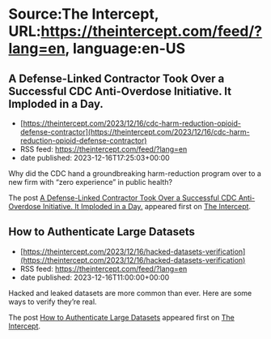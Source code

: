 # Source:The Intercept, URL:https://theintercept.com/feed/?lang=en, language:en-US

## A Defense-Linked Contractor Took Over a Successful CDC Anti-Overdose Initiative. It Imploded in a Day.
 - [https://theintercept.com/2023/12/16/cdc-harm-reduction-opioid-defense-contractor](https://theintercept.com/2023/12/16/cdc-harm-reduction-opioid-defense-contractor)
 - RSS feed: https://theintercept.com/feed/?lang=en
 - date published: 2023-12-16T17:25:03+00:00

<p>Why did the CDC hand a groundbreaking harm-reduction program over to a new firm with “zero experience” in public health?</p>
<p>The post <a href="https://theintercept.com/2023/12/16/cdc-harm-reduction-opioid-defense-contractor/">A Defense-Linked Contractor Took Over a Successful CDC Anti-Overdose Initiative. It Imploded in a Day.</a> appeared first on <a href="https://theintercept.com">The Intercept</a>.</p>

## How to Authenticate Large Datasets
 - [https://theintercept.com/2023/12/16/hacked-datasets-verification](https://theintercept.com/2023/12/16/hacked-datasets-verification)
 - RSS feed: https://theintercept.com/feed/?lang=en
 - date published: 2023-12-16T11:00:00+00:00

<p>Hacked and leaked datasets are more common than ever. Here are some ways to verify they’re real.</p>
<p>The post <a href="https://theintercept.com/2023/12/16/hacked-datasets-verification/">How to Authenticate Large Datasets</a> appeared first on <a href="https://theintercept.com">The Intercept</a>.</p>

